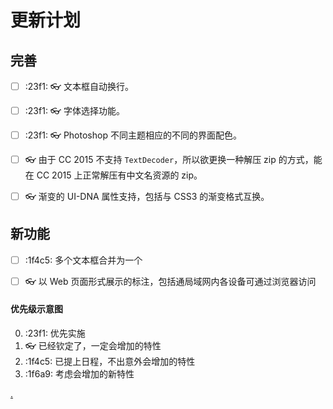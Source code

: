 

# 更新计划

## 完善
- [ ]  :23f1: :eyeglasses: 文本框自动换行。
- [ ]  :23f1: :eyeglasses: 字体选择功能。
- [ ]  :23f1: :eyeglasses: Photoshop 不同主题相应的不同的界面配色。
- [ ]  :eyeglasses: 由于 CC 2015 不支持 `TextDecoder`，所以欲更换一种解压 zip 的方式，能在 CC 2015 上正常解压有中文名资源的 zip。
- [ ]  :eyeglasses:  渐变的 UI-DNA 属性支持，包括与 CSS3 的渐变格式互换。




## 新功能
- [ ]  :1f4c5: 多个文本框合并为一个
- [ ]  :eyeglasses:  以 Web 页面形式展示的标注，包括通局域网内各设备可通过浏览器访问


#### 优先级示意图

0. :23f1: 优先实施
1. :eyeglasses: 已经钦定了，一定会增加的特性
2. :1f4c5: 已提上日程，不出意外会增加的特性
3. :1f6a9: 考虑会增加的新特性


[.](https://twitter.github.io/twemoji/2/test/preview.html)
